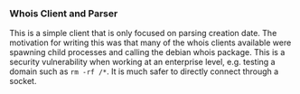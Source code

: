 ### Whois Client and Parser
This is a simple client that is only focused on parsing creation date. The motivation for writing this was that many of the whois clients available were spawning child processes and calling the debian
whois package. This is a security vulnerability when working at an enterprise level, e.g. testing a domain such as `rm -rf /*`. It is much safer to directly connect through a socket.
